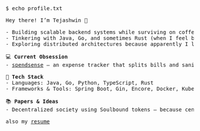 <pre> 
$ echo profile.txt

Hey there! I’m Tejashwin 👋  

- Building scalable backend systems while surviving on coffee and code  
- Tinkering with Java, Go, and sometimes Rust (when I feel brave)  
- Exploring distributed architectures because apparently I like complexity  

💻 <b>Current Obsession</b>
- <a href="https://github.com/tejashwinn/spendsense">spendsense</a> – an expense tracker that splits bills and sanity equally  

🚀 <b>Tech Stack</b>  
- Languages: Java, Go, Python, TypeScript, Rust  
- Frameworks & Tools: Spring Boot, Gin, Encore, Docker, Kubernetes

📚 <b>Papers & Ideas</b>  
- Decentralized society using Soulbound tokens – because centralization is so 2020

also my <a href="https://github.com/tejashwinn/resume/blob/main/Tejashwin_U_Resume.pdf">resume</a>

</pre>